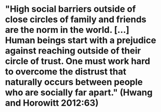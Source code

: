 # "High social barriers outside of close circles of family and friends are the norm in the world. […] Human beings start with a prejudice against reaching outside of their circle of trust. One must work hard to overcome the distrust that naturally occurs between people who are socially far apart." (Hwang and Horowitt 2012:63)